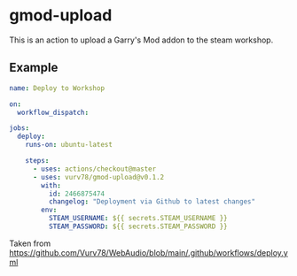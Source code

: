 # gmod-upload

This is an action to upload a Garry's Mod addon to the steam workshop.

## Example

```yaml
name: Deploy to Workshop

on:
  workflow_dispatch:

jobs:
  deploy:
    runs-on: ubuntu-latest

    steps:
      - uses: actions/checkout@master
      - uses: vurv78/gmod-upload@v0.1.2
        with:
          id: 2466875474
          changelog: "Deployment via Github to latest changes"
        env:
          STEAM_USERNAME: ${{ secrets.STEAM_USERNAME }}
          STEAM_PASSWORD: ${{ secrets.STEAM_PASSWORD }}
```

Taken from https://github.com/Vurv78/WebAudio/blob/main/.github/workflows/deploy.yml